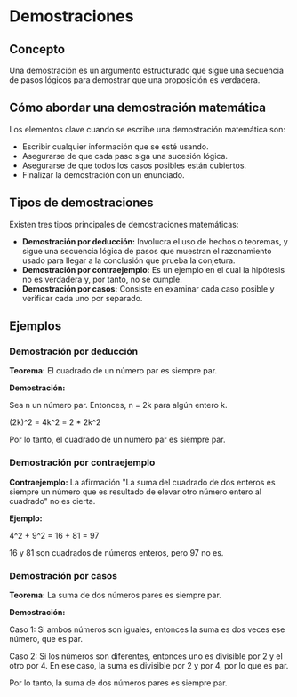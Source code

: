 # Demostraciones

## Concepto

Una demostración es un argumento estructurado que sigue una secuencia de pasos lógicos para demostrar que una proposición es verdadera.

## Cómo abordar una demostración matemática

Los elementos clave cuando se escribe una demostración matemática son:

* Escribir cualquier información que se esté usando.
* Asegurarse de que cada paso siga una sucesión lógica.
* Asegurarse de que todos los casos posibles están cubiertos.
* Finalizar la demostración con un enunciado.

## Tipos de demostraciones

Existen tres tipos principales de demostraciones matemáticas:

* **Demostración por deducción:** Involucra el uso de hechos o teoremas, y sigue una secuencia lógica de pasos que muestran el razonamiento usado para llegar a la conclusión que prueba la conjetura.
* **Demostración por contraejemplo:** Es un ejemplo en el cual la hipótesis no es verdadera y, por tanto, no se cumple.
* **Demostración por casos:** Consiste en examinar cada caso posible y verificar cada uno por separado.

## Ejemplos

### Demostración por deducción

**Teorema:** El cuadrado de un número par es siempre par.

**Demostración:**

Sea n un número par. Entonces, n = 2k para algún entero k.

(2k)^2 = 4k^2 = 2 * 2k^2

Por lo tanto, el cuadrado de un número par es siempre par.

### Demostración por contraejemplo

**Contraejemplo:** La afirmación "La suma del cuadrado de dos enteros es siempre un número que es resultado de elevar otro número entero al cuadrado" no es cierta.

**Ejemplo:**

4^2 + 9^2 = 16 + 81 = 97

16 y 81 son cuadrados de números enteros, pero 97 no es.

### Demostración por casos

**Teorema:** La suma de dos números pares es siempre par.

**Demostración:**

Caso 1: Si ambos números son iguales, entonces la suma es dos veces ese número, que es par.

Caso 2: Si los números son diferentes, entonces uno es divisible por 2 y el otro por 4. En ese caso, la suma es divisible por 2 y por 4, por lo que es par.

Por lo tanto, la suma de dos números pares es siempre par.
